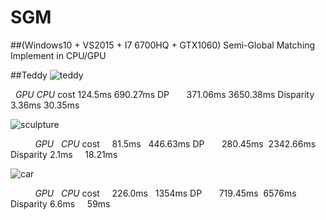 
# SGM
##(Windows10  + VS2015 + I7 6700HQ + GTX1060)
Semi-Global Matching Implement in CPU/GPU

##Teddy
![teddy](https://github.com/Throbbing/SGM/blob/master/result/teddy.bmp)

           *GPU*    *CPU*
cost      124.5ms    690.27ms
DP        371.06ms   3650.38ms
Disparity 3.36ms     30.35ms

![sculpture](https://github.com/Throbbing/SGM/blob/master/result/sculpture.bmp)

           *GPU*    *CPU*
cost      81.5ms    446.63ms
DP        280.45ms  2342.66ms
Disparity 2.1ms     18.21ms

![car](https://github.com/Throbbing/SGM/blob/master/result/car.bmp)

           *GPU*    *CPU*
cost      226.0ms   1354ms
DP        719.45ms  6576ms
Disparity 6.6ms     59ms
